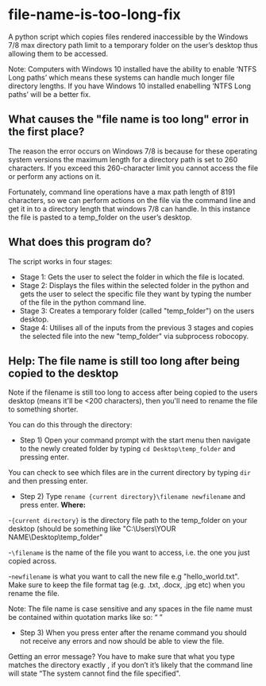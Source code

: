 # file-name-is-too-long-fix
A python script which copies files rendered inaccessible by the Windows 7/8 max directory path limit to a temporary folder on the user’s desktop thus allowing them to be accessed.

Note: Computers with Windows 10 installed have the ability to enable ‘NTFS Long paths’ which means these systems can handle much longer file directory lengths. If you have Windows 10 installed enabelling ‘NTFS Long paths’ will be a better fix.

## What causes the "file name is too long" error in the first place?
The reason the error occurs on Windows 7/8 is because for these operating system versions the maximum length for a directory path is set to 260 characters. If you exceed this 260-character limit you cannot access the file or perform any actions on it.

Fortunately, command line operations have a max path length of 8191 characters, so we can perform actions on the file via the command line and get it in to a directory length that windows 7/8 can handle. In this instance the file is pasted to a temp_folder on the user’s desktop.

## What does this program do? 
The script works in four stages:
* Stage 1: Gets the user to select the folder in which the file is located.
* Stage 2: Displays the files within the selected folder in the python and gets the user to select the specific file they want by typing the number of the file in the python command line.
* Stage 3: Creates a temporary folder (called "temp_folder") on the users desktop.
* Stage 4: Utilises all of the inputs from the previous 3 stages and copies the selected file into the new "temp_folder" via subprocess robocopy.


## Help: The file name is still too long after being copied to the desktop
Note if the filename is still too long to access after being copied to the users desktop (means it'll be <200 characters), then you'll need to rename the file to something shorter.

You can do this through the directory:

* Step 1) Open your command prompt with the start menu then navigate to the newly created folder by typing `cd Desktop\temp_folder` and pressing enter. 

You can check to see which files are in the current directory by typing `dir` and then pressing enter.

* Step 2) Type `rename {current directory}\filename newfilename` and press enter. **Where:**

-`{current directory}` is the directory file path to the temp_folder on your desktop (should be something like "C:\Users\YOUR NAME\Desktop\temp_folder"

-`\filename` is the name of the file you want to access, i.e. the one you just copied across. 

-`newfilename` is what you want to call the new file e.g "hello_world.txt". Make sure to keep the file format tag (e.g. .txt, .docx, .jpg etc) when you rename the file. 

Note: The file name is case sensitive and any spaces in the file name must be contained within quotation marks like so: “ ”

* Step 3) When you press enter after the rename command you should not receive any errors and now should be able to view the file.

Getting an error message? You have to make sure that what you type matches the directory exactly , if you don’t it’s likely that the command line will state “The system cannot find the file specified".
